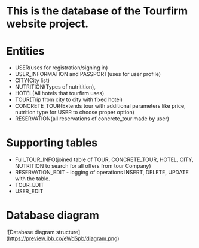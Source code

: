 # This is the database of the Tourfirm website project.
# Entities
* USER(uses for registration/signing in)
* USER_INFORMATION and PASSPORT(uses for user profile)
* CITY(City list)
* NUTRITION(Types of nutritition), 
* HOTEL(All hotels that tourfirm uses)
* TOUR(Trip from city to city with fixed hotel)
* CONCRETE_TOUR(Extends tour with additional parameters like price, nutrition type for USER to choose proper option)
* RESERVATION(all reservations of concrete_tour made by user)
# Supporting tables
* Full_TOUR_INFO(joined table of TOUR, CONCRETE_TOUR, HOTEL, CITY, NUTRITION to search for all offers from tour Company)
* RESERVATION_EDIT - logging of operations INSERT, DELETE, UPDATE with the table.
* TOUR_EDIT
* USER_EDIT
# Database diagram
![Database diagram structure] (https://preview.ibb.co/eWdSpb/diagram.png)
